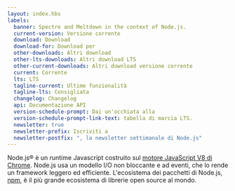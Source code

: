 ```yaml
---
layout: index.hbs
labels:
  banner: Spectre and Meltdown in the context of Node.js.
  current-version: Versione corrente
  download: Download
  download-for: Download per
  other-downloads: Altri download
  other-lts-downloads: Altri download LTS
  other-current-downloads: Altri download versione corrente
  current: Corrente
  lts: LTS
  tagline-current: Ultime funzionalità
  tagline-lts: Consigliata
  changelog: Changelog
  api: Documentazione API
  version-schedule-prompt: Dai un'occhiata alla
  version-schedule-prompt-link-text: tabella di marcia LTS.
  newsletter: true
  newsletter-prefix: Iscriviti a
  newsletter-postfix: ", la newsletter settimanale di Node.js"
---
```


Node.js® è un runtime Javascript costruito sul [motore JavaScript V8 di Chrome](https://developers.google.com/v8/).
Node.js usa un modello I/O non bloccante e ad eventi, che lo rende un framework leggero ed efficiente.
L'ecosistema dei pacchetti di Node.js, [npm](https://www.npmjs.com/), è il più grande ecosistema di librerie open source al mondo.

